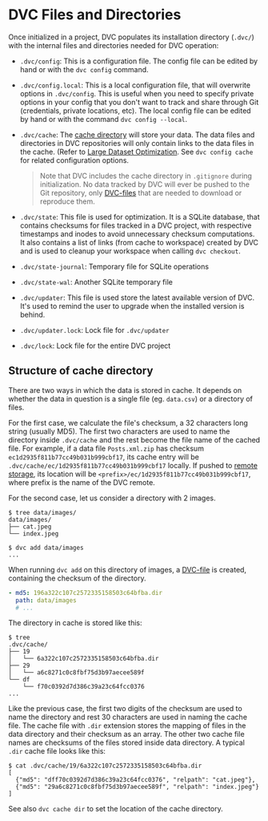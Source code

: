 # DVC Files and Directories

Once initialized in a <abbr>project</abbr>, DVC populates its installation
directory (`.dvc/`) with the internal files and directories needed for DVC
operation:

- `.dvc/config`: This is a configuration file. The config file can be edited by
  hand or with the `dvc config` command.

- `.dvc/config.local`: This is a local configuration file, that will overwrite
  options in `.dvc/config`. This is useful when you need to specify private
  options in your config that you don't want to track and share through Git
  (credentials, private locations, etc). The local config file can be edited by
  hand or with the command `dvc config --local`.

- `.dvc/cache`: The [cache directory](#structure-of-cache-directory) will store
  your data. The data files and directories in DVC repositories will only
  contain links to the data files in the cache. (Refer to
  [Large Dataset Optimization](/docs/user-guide/large-dataset-optimization). See
  `dvc config cache` for related configuration options.

  > Note that DVC includes the cache directory in `.gitignore` during
  > initialization. No data tracked by DVC will ever be pushed to the Git
  > repository, only [DVC-files](/doc/user-guide/dvc-file-format) that are
  > needed to download or reproduce them.

- `.dvc/state`: This file is used for optimization. It is a SQLite database,
  that contains checksums for files tracked in a DVC project, with respective
  timestamps and inodes to avoid unnecessary checksum computations. It also
  contains a list of links (from cache to <abbr>workspace</abbr>) created by DVC
  and is used to cleanup your workspace when calling `dvc checkout`.

- `.dvc/state-journal`: Temporary file for SQLite operations

- `.dvc/state-wal`: Another SQLite temporary file

- `.dvc/updater`: This file is used store the latest available version of DVC.
  It's used to remind the user to upgrade when the installed version is behind.

- `.dvc/updater.lock`: Lock file for `.dvc/updater`

- `.dvc/lock`: Lock file for the entire DVC project

## Structure of cache directory

There are two ways in which the data is stored in <abbr>cache</abbr>. It depends
on whether the data in question is a single file (eg. `data.csv`) or a directory
of files.

For the first case, we calculate the file's checksum, a 32 characters long
string (usually MD5). The first two characters are used to name the directory
inside `.dvc/cache` and the rest become the file name of the cached file. For
example, if a data file `Posts.xml.zip` has checksum
`ec1d2935f811b77cc49b031b999cbf17`, its cache entry will be
`.dvc/cache/ec/1d2935f811b77cc49b031b999cbf17` locally. If pushed to
[remote storage](/doc/command-reference/remote), its location will be
`<prefix>/ec/1d2935f811b77cc49b031b999cbf17`, where prefix is the name of the
DVC remote.

For the second case, let us consider a directory with 2 images.

```dvc
$ tree data/images/
data/images/
├── cat.jpeg
└── index.jpeg

$ dvc add data/images
...
```

When running `dvc add` on this directory of images, a
[DVC-file](/doc/user-guide/dvc-file-format) is created, containing the checksum
of the directory.

```yaml
- md5: 196a322c107c2572335158503c64bfba.dir
  path: data/images
  # ...
```

The directory in cache is stored like this:

```dvc
$ tree
.dvc/cache/
├── 19
│   └── 6a322c107c2572335158503c64bfba.dir
├── 29
│   └── a6c8271c0c8fbf75d3b97aecee589f
└── df
    └── f70c0392d7d386c39a23c64fcc0376
...
```

Like the previous case, the first two digits of the checksum are used to name
the directory and rest 30 characters are used in naming the cache file. The
cache file with `.dir` extension stores the mapping of files in the data
directory and their checksum as an array. The other two cache file names are
checksums of the files stored inside data directory. A typical `.dir` cache file
looks like this:

```dvc
$ cat .dvc/cache/19/6a322c107c2572335158503c64bfba.dir
[
  {"md5": "dff70c0392d7d386c39a23c64fcc0376", "relpath": "cat.jpeg"},
  {"md5": "29a6c8271c0c8fbf75d3b97aecee589f", "relpath": "index.jpeg"}
]
```

See also `dvc cache dir` to set the location of the cache directory.
